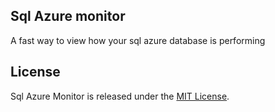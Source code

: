 ## Sql Azure monitor

A fast way to view how your sql azure database is performing

## License

Sql Azure Monitor is released under the [MIT License](http://www.opensource.org/licenses/MIT).